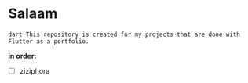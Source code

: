 # Salaam  

```dart This repository is created for my projects that are done with Flutter as a portfolio.```

 __in order:__  
 - [ ] ziziphora 
